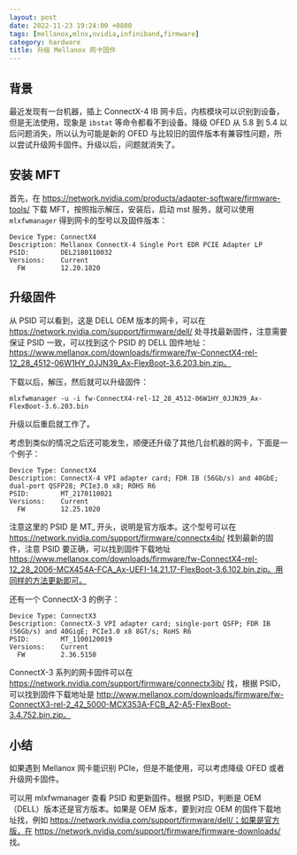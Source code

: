 ```yaml
---
layout: post
date: 2022-11-23 19:24:00 +0800
tags: [mellanox,mlnx,nvidia,infiniband,firmware]
category: hardware
title: 升级 Mellanox 网卡固件
---
```


## 背景

最近发现有一台机器，插上 ConnectX-4 IB 网卡后，内核模块可以识别到设备，但是无法使用，现象是 `ibstat` 等命令都看不到设备。降级 OFED 从 5.8 到 5.4 以后问题消失，所以认为可能是新的 OFED 与比较旧的固件版本有兼容性问题，所以尝试升级网卡固件。升级以后，问题就消失了。

## 安装 MFT

首先，在 https://network.nvidia.com/products/adapter-software/firmware-tools/ 下载 MFT，按照指示解压，安装后，启动 mst 服务，就可以使用 `mlxfwmanager` 得到网卡的型号以及固件版本：

```
Device Type: ConnectX4
Description: Mellanox ConnectX-4 Single Port EDR PCIE Adapter LP
PSID:        DEL2180110032
Versions:    Current
  FW         12.20.1820
```

## 升级固件

从 PSID 可以看到，这是 DELL OEM 版本的网卡，可以在 https://network.nvidia.com/support/firmware/dell/ 处寻找最新固件，注意需要保证 PSID 一致，可以找到这个 PSID 的 DELL 固件地址：https://www.mellanox.com/downloads/firmware/fw-ConnectX4-rel-12_28_4512-06W1HY_0JJN39_Ax-FlexBoot-3.6.203.bin.zip。

下载以后，解压，然后就可以升级固件：

```shell
mlxfwmanager -u -i fw-ConnectX4-rel-12_28_4512-06W1HY_0JJN39_Ax-FlexBoot-3.6.203.bin
```

升级以后重启就工作了。

考虑到类似的情况之后还可能发生，顺便还升级了其他几台机器的网卡，下面是一个例子：

```
Device Type: ConnectX4
Description: ConnectX-4 VPI adapter card; FDR IB (56Gb/s) and 40GbE; dual-port QSFP28; PCIe3.0 x8; ROHS R6
PSID:        MT_2170110021
Versions:    Current
  FW         12.25.1020
```

注意这里的 PSID 是 MT_ 开头，说明是官方版本。这个型号可以在 https://network.nvidia.com/support/firmware/connectx4ib/ 找到最新的固件，注意 PSID 要正确，可以找到固件下载地址 https://www.mellanox.com/downloads/firmware/fw-ConnectX4-rel-12_28_2006-MCX454A-FCA_Ax-UEFI-14.21.17-FlexBoot-3.6.102.bin.zip。用同样的方法更新即可。

还有一个 ConnectX-3 的例子：

```
Device Type: ConnectX3
Description: ConnectX-3 VPI adapter card; single-port QSFP; FDR IB (56Gb/s) and 40GigE; PCIe3.0 x8 8GT/s; RoHS R6
PSID:        MT_1100120019
Versions:    Current
  FW         2.36.5150
```

ConnectX-3 系列的网卡固件可以在 https://network.nvidia.com/support/firmware/connectx3ib/ 找，根据 PSID，可以找到固件下载地址是 http://www.mellanox.com/downloads/firmware/fw-ConnectX3-rel-2_42_5000-MCX353A-FCB_A2-A5-FlexBoot-3.4.752.bin.zip。

## 小结

如果遇到 Mellanox 网卡能识别 PCIe，但是不能使用，可以考虑降级 OFED 或者升级网卡固件。

可以用 mlxfwmanager 查看 PSID 和更新固件。根据 PSID，判断是 OEM（DELL）版本还是官方版本。如果是 OEM 版本，要到对应 OEM 的固件下载地址找，例如 https://network.nvidia.com/support/firmware/dell/；如果是官方版，在 https://network.nvidia.com/support/firmware/firmware-downloads/ 找。
